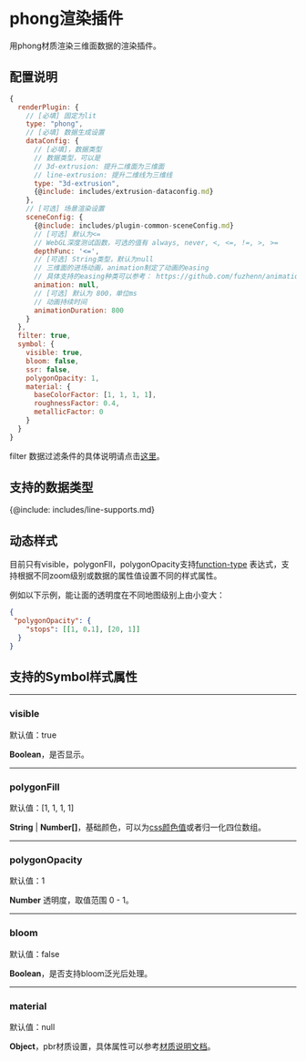 # phong渲染插件

用phong材质渲染三维面数据的渲染插件。

## 配置说明
```js
{
  renderPlugin: {
    // [必填] 固定为lit
    type: "phong",
    // [必填] 数据生成设置
    dataConfig: {
      // [必填]，数据类型
      // 数据类型，可以是
      // 3d-extrusion: 提升二维面为三维面
      // line-extrusion: 提升二维线为三维线
      type: "3d-extrusion",
      {@include: includes/extrusion-dataconfig.md}
    },
    // [可选] 场景渲染设置
    sceneConfig: {
      {@include: includes/plugin-common-sceneConfig.md}
      // [可选] 默认为<=
      // WebGL深度测试函数，可选的值有 always, never, <, <=, !=, >, >=
      depthFunc: '<=',
      // [可选] String类型，默认为null
      // 三维面的进场动画，animation制定了动画的easing
      // 具体支持的easing种类可以参考： https://github.com/fuzhenn/animation-easings
      animation: null,
      // [可选] 默认为 800，单位ms
      // 动画持续时间
      animationDuration: 800
    }
  },
  filter: true,
  symbol: {
    visible: true,
    bloom: false,
    ssr: false,
    polygonOpacity: 1,
    material: {
      baseColorFactor: [1, 1, 1, 1],
      roughnessFactor: 0.4,
      metallicFactor: 0
    }
  }
}
```

filter 数据过滤条件的具体说明请点击[这里](../filter/feature-filter)。

## 支持的数据类型

{@include: includes/line-supports.md}

## 动态样式

目前只有visible，polygonFll，polygonOpacity支持[function-type](../filter/function-type) 表达式，支持根据不同zoom级别或数据的属性值设置不同的样式属性。

例如以下示例，能让面的透明度在不同地图级别上由小变大：

```json
{
 "polygonOpacity": {
    "stops": [[1, 0.1], [20, 1]]
  }
}
```


## 支持的Symbol样式属性

-----------
### visible

默认值：true

**Boolean**，是否显示。

-----------
### polygonFill

默认值：[1, 1, 1, 1]

**String** | **Number[]**，基础颜色，可以为[css颜色值](https://developer.mozilla.org/zh-CN/docs/Web/CSS/color_value)或者归一化四位数组。

-----------
### polygonOpacity

默认值：1

**Number** 透明度，取值范围 0 - 1。

-----------
### bloom

默认值：false

**Boolean**，是否支持bloom泛光后处理。

-----------
### material

默认值：null

**Object**，pbr材质设置，具体属性可以参考[材质说明文档](../material#pbr材质)。